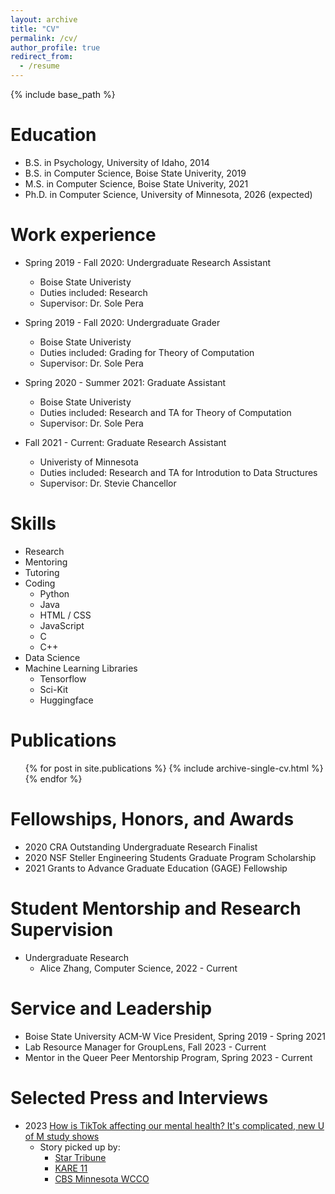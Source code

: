 ```yaml
---
layout: archive
title: "CV"
permalink: /cv/
author_profile: true
redirect_from:
  - /resume
---
```


{% include base_path %}

Education
======
* B.S. in Psychology, University of Idaho, 2014
* B.S. in Computer Science, Boise State Univerity, 2019
* M.S. in Computer Science, Boise State Univerity, 2021
* Ph.D. in Computer Science, University of Minnesota, 2026 (expected)

Work experience
======
* Spring 2019 - Fall 2020: Undergraduate Research Assistant
  * Boise State Univeristy
  * Duties included: Research
  * Supervisor: Dr. Sole Pera

* Spring 2019 - Fall 2020: Undergraduate Grader
  * Boise State Univeristy
  * Duties included: Grading for Theory of Computation
  * Supervisor: Dr. Sole Pera

* Spring 2020 - Summer 2021: Graduate Assistant
  * Boise State Univeristy
  * Duties included: Research and TA for Theory of Computation
  * Supervisor: Dr. Sole Pera

* Fall 2021 - Current: Graduate Research Assistant
  * Univeristy of Minnesota
  * Duties included: Research and TA for Introdution to Data Structures
  * Supervisor: Dr. Stevie Chancellor
  
Skills
======
* Research
* Mentoring
* Tutoring
* Coding
  * Python
  * Java
  * HTML / CSS
  * JavaScript
  * C
  * C++
* Data Science
* Machine Learning Libraries
  * Tensorflow
  * Sci-Kit
  * Huggingface

Publications
======
  <ul>{% for post in site.publications %}
    {% include archive-single-cv.html %}
  {% endfor %}</ul>
  

Fellowships, Honors, and Awards
======
* 2020  CRA Outstanding Undergraduate Research Finalist
* 2020  NSF Steller Engineering Students Graduate Program Scholarship
* 2021  Grants to Advance Graduate Education  (GAGE) Fellowship

Student Mentorship and Research Supervision
======
* Undergraduate Research
  * Alice Zhang, Computer Science, 2022 - Current

Service and Leadership
======
* Boise State University ACM-W Vice President, Spring 2019 - Spring 2021
* Lab Resource Manager for GroupLens, Fall 2023 - Current
* Mentor in the Queer Peer Mentorship Program, Spring 2023 - Current

Selected Press and Interviews
======
* 2023  [How is TikTok affecting our mental health? It's complicated, new U of M study shows](https://cse.umn.edu/college/news/how-tiktok-affecting-our-mental-health-its-complicated-new-u-m-study-shows)
  * Story picked up by:
    * [Star Tribune](https://www.startribune.com/minnesota-researchers-study-tiktok-benefits-harms-on-mental-health/600268140/)
    * [KARE 11](https://www.kare11.com/article/news/local/umn-researchers-look-into-tiktok-affect-on-mental-health/89-f02ec4b9-59ba-41e0-835b-6d9b1b8cafec)
    * [CBS Minnesota WCCO](https://www.youtube.com/watch?v=KXMrfGLjnj4)